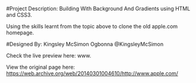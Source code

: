 #Project Description: 
Building With Background And Gradients using HTML and CSS3.

Using the skills learnt from the topic above to clone the old apple.com homepage.

#Designed By:
Kingsley McSimon Ogbonna 
@KingsleyMcSimon

Check the live preview here: www.

View the original page here: https://web.archive.org/web/20140301004610/http://www.apple.com/

